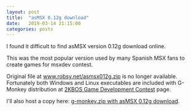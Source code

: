 ```yaml
---
layout: post
title:  "asMSX 0.12g download"
date:   2019-03-14 21:15:00
categories: posts
---
```


I found it difficult to find asMSX version 0.12g download online.

This was the most popular version used by many Spanish MSX fans
to create games for msxdev contest.

Original file at www.robsy.net/asmsx012g.zip is no longer available.
Fortunately both Windows and Linux executables are included with G-Monkey distribution at
[2KBOS Game Development Contest](http://msxdev.msxblue.com/?page_id=2356) page.

I'll also host a copy here:
[g-monkey.zip with asMSX 0.12g download](/files/g-monkey.zip).
